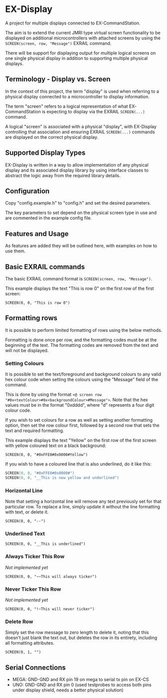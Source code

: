 # EX-Display

A project for multiple displays connected to EX-CommandStation.

The aim is to extend the current JMRI type virtual screen functionality to be displayed on additional microcontrollers with attached screens by using the `SCREEN(screen, row, "Message")` EXRAIL command.

There will be support for displaying output for multiple logical screens on one single physical display in addition to supporting multiple physical displays.

## Terminology - Display vs. Screen

In the context of this project, the term "display" is used when referring to a physical display connected to a microcontroller to display information.

The term "screen" refers to a logical representation of what EX-CommandStation is expecting to display via the EXRAIL ``SCREEN(...)`` command.

A logical "screen" is associated with a physical "display", with EX-Display controlling that association and ensuring EXRAIL ``SCREEN(...)`` commands are displayed on the correct physical display.

## Supported Display Types

EX-Display is written in a way to allow implementation of any physical display and its associated display library by using interface classes to abstract the logic away from the required library details.

<!-- ### Device limitations

In its current form, it is only possible to configure one physical screen due to the way the config.h file has been implemented, however the classes have been written to facilitate multiple physical screens, and multiple input methods in future.

**However** there are conflicts between the MCUFRIEND_kbv and TFT_eSPI libraries that mean when we do support multiple physical screens, we will not be able to have a mix of MCUFRIEND_kbv and TFT_eSPI types. -->

## Configuration

Copy "config.example.h" to "config.h" and set the desired parameters.

The key parameters to set depend on the physical screen type in use and are commented in the example config file.

## Features and Usage

As features are added they will be outlined here, with examples on how to use them.

## Basic EXRAIL commands

The basic EXRAIL command format is `SCREEN(screen, row, "Message")`.

This example displays the text "This is row 0" on the first row of the first screen:

`SCREEN(0, 0, "This is row 0")`

## Formatting rows

It is possible to perform limited formatting of rows using the below methods.

Formatting is done once per row, and the formatting codes must be at the beginning of the text. The formatting codes are removed from the text and will not be displayed.

### Setting Colours

It is possible to set the text/foreground and background colours to any valid hex colour code when setting the colours using the "Message" field of the command.

This is done by using the format `<@ screen row "#0x<textColour>#0x<backgroundColour>#Message">`. Note that the hex values must be in the format "0xdddd", where "d" represents a four digit colour code.

If you wish to set colours for a row as well as setting another formatting option, then set the row colour first, followed by a second row that sets the text and required formatting.

This example displays the text "Yellow" on the first row of the first screen with yellow coloured text on a black background:

`SCREEN(0, 0, "#0xFFE0#0x0000#Yellow")`

If you wish to have a coloured line that is also underlined, do it like this:

``` cpp
SCREEN(0, 0, "#0xFFE0#0x0000#")
SCREEN(0, 0, "__This is now yellow and underlined")
```

### Horizontal Line

Note that setting a horizontal line will remove any text previously set for that particular row. To replace a line, simply update it without the line formatting with text, or delete it.

`SCREEN(0, 0, "--")`

### Underlined Text

`SCREEN(0, 0, "__This is underlined")`

### Always Ticker This Row

*Not implemented yet*

`SCREEN(0, 0, "~~This will always ticker")`

### Never Ticker This Row

*Not implemented yet*

`SCREEN(0, 0, "!~This will never ticker")`

### Delete Row

Simply set the row message to zero length to delete it, noting that this doesn't just blank the text out, but deletes the row in its entirety, including all formatting attributes.

`SCREEN(0, 1, "")`

## Serial Connections

- MEGA: GND-GND and RX pin 19 on mega to serial tx pin on EX-CS
- UNO: GND-GND and RX pin 0 (used testprobes to access both pins under display shield, needs a better physical solution) 
